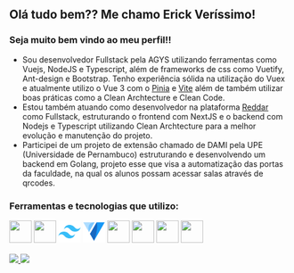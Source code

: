 ## Olá tudo bem?? Me chamo Erick Veríssimo! 
### Seja muito bem vindo ao meu perfil!! 

- Sou desenvolvedor Fullstack pela AGYS utilizando ferramentas como Vuejs, NodeJS e Typescript, além de frameworks de css como Vuetify, Ant-design e Bootstrap. Tenho experiência sólida na utilização do Vuex e atualmente utilizo o Vue 3 com o [Pinia](https://pinia.vuejs.org/) e [Vite](https://vitejs.dev/) além de também utilizar boas práticas como a Clean Archtecture e Clean Code.
- Estou também atuando como desenvolvedor na plataforma [Reddar](https://reddar.vercel.app/) como Fullstack, estruturando o frontend com NextJS e o backend com Nodejs e Typescript utilizando Clean Archtecture para a melhor evolução e manutenção do projeto.
- Participei de um projeto de extensão chamado de DAMI pela UPE (Universidade de Pernambuco) estruturando e desenvolvendo um backend em Golang, projeto esse que visa a automatização das portas da faculdade, na qual os alunos possam acessar salas através de qrcodes.

### Ferramentas e tecnologias que utilizo:
<div>
  
<img src="https://devicons.railway.app/i/react.svg" height="40" width="40" />
<img src="https://cdn.jsdelivr.net/gh/devicons/devicon/icons/vuejs/vuejs-original.svg" height="40" width="40" />
<img src="https://github.com/devicons/devicon/blob/master/icons/tailwindcss/tailwindcss-original.svg" height="40" width="40" />
<img src="https://github.com/devicons/devicon/blob/master/icons/vuetify/vuetify-original.svg" height="40" width="40" />
<img src="https://cdn.jsdelivr.net/gh/devicons/devicon/icons/typescript/typescript-original.svg" height="40" width="40" />
<img src="https://cdn.jsdelivr.net/gh/devicons/devicon/icons/nodejs/nodejs-original.svg" height="40" width="40"/> 
<img src="https://cdn.jsdelivr.net/gh/devicons/devicon/icons/mongodb/mongodb-plain-wordmark.svg" height="40" width="40" />
<img src="https://devicons.railway.app/i/go.svg" height="40" width="40" />

</div>
&nbsp; 
&nbsp; 
&nbsp; 
<div>
<a href="https://github.com/erick-andrade1">
<img height="180em" src="https://github-readme-stats.vercel.app/api/top-langs/?username=erick-andrade1&layout=compact&langs_count=7&theme=dracula"/>
<img height="180em" src="https://github-readme-stats.vercel.app/api?username=erick-andrade1&show_icons=true&theme=dracula&include_all_commits=true&count_private=true"/>
</div>
